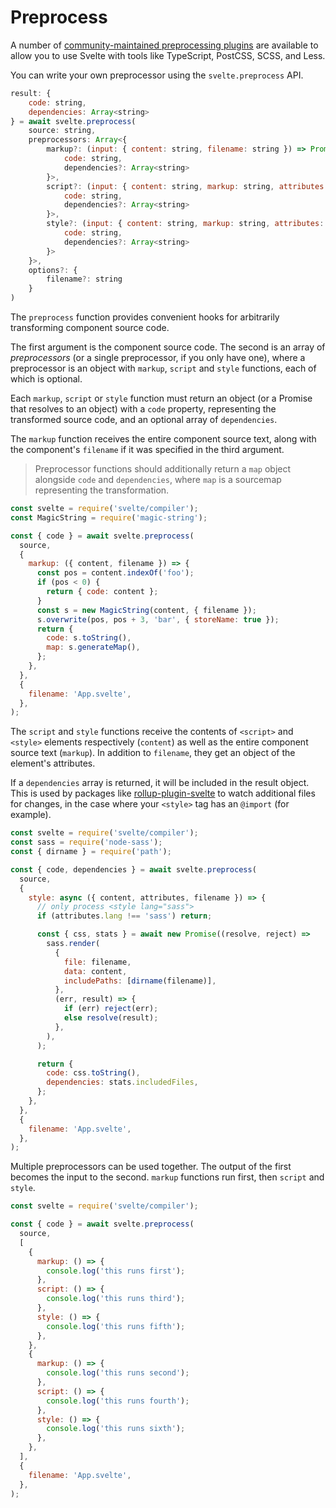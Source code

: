 # Preprocess

A number of [community-maintained preprocessing plugins](https://sveltesociety.dev/tools#preprocessors) are available to allow you to use Svelte with tools like TypeScript, PostCSS, SCSS, and Less.

You can write your own preprocessor using the `svelte.preprocess` API.

```js
result: {
	code: string,
	dependencies: Array<string>
} = await svelte.preprocess(
	source: string,
	preprocessors: Array<{
		markup?: (input: { content: string, filename: string }) => Promise<{
			code: string,
			dependencies?: Array<string>
		}>,
		script?: (input: { content: string, markup: string, attributes: Record<string, string>, filename: string }) => Promise<{
			code: string,
			dependencies?: Array<string>
		}>,
		style?: (input: { content: string, markup: string, attributes: Record<string, string>, filename: string }) => Promise<{
			code: string,
			dependencies?: Array<string>
		}>
	}>,
	options?: {
		filename?: string
	}
)
```

The `preprocess` function provides convenient hooks for arbitrarily transforming component source
code.

The first argument is the component source code. The second is an array of _preprocessors_ (or a single preprocessor, if you only have one), where a preprocessor is an object with `markup`, `script` and `style` functions, each of which is optional.

Each `markup`, `script` or `style` function must return an object (or a Promise that resolves to an object) with a `code` property, representing the transformed source code, and an optional array of `dependencies`.

The `markup` function receives the entire component source text, along with the component's `filename` if it was specified in the third argument.

> Preprocessor functions should additionally return a `map` object alongside `code` and `dependencies`, where `map` is a sourcemap representing the transformation.

```js
const svelte = require('svelte/compiler');
const MagicString = require('magic-string');

const { code } = await svelte.preprocess(
  source,
  {
    markup: ({ content, filename }) => {
      const pos = content.indexOf('foo');
      if (pos < 0) {
        return { code: content };
      }
      const s = new MagicString(content, { filename });
      s.overwrite(pos, pos + 3, 'bar', { storeName: true });
      return {
        code: s.toString(),
        map: s.generateMap(),
      };
    },
  },
  {
    filename: 'App.svelte',
  },
);
```

The `script` and `style` functions receive the contents of `<script>` and `<style>` elements respectively (`content`) as well as the entire component source text (`markup`). In addition to `filename`, they get an object of the element's attributes.

If a `dependencies` array is returned, it will be included in the result object. This is used by packages like [rollup-plugin-svelte](https://github.com/sveltejs/rollup-plugin-svelte) to watch additional files for changes, in the case where your `<style>` tag has an `@import` (for example).

```js
const svelte = require('svelte/compiler');
const sass = require('node-sass');
const { dirname } = require('path');

const { code, dependencies } = await svelte.preprocess(
  source,
  {
    style: async ({ content, attributes, filename }) => {
      // only process <style lang="sass">
      if (attributes.lang !== 'sass') return;

      const { css, stats } = await new Promise((resolve, reject) =>
        sass.render(
          {
            file: filename,
            data: content,
            includePaths: [dirname(filename)],
          },
          (err, result) => {
            if (err) reject(err);
            else resolve(result);
          },
        ),
      );

      return {
        code: css.toString(),
        dependencies: stats.includedFiles,
      };
    },
  },
  {
    filename: 'App.svelte',
  },
);
```

Multiple preprocessors can be used together. The output of the first becomes the input to the second. `markup` functions run first, then `script` and `style`.

```js
const svelte = require('svelte/compiler');

const { code } = await svelte.preprocess(
  source,
  [
    {
      markup: () => {
        console.log('this runs first');
      },
      script: () => {
        console.log('this runs third');
      },
      style: () => {
        console.log('this runs fifth');
      },
    },
    {
      markup: () => {
        console.log('this runs second');
      },
      script: () => {
        console.log('this runs fourth');
      },
      style: () => {
        console.log('this runs sixth');
      },
    },
  ],
  {
    filename: 'App.svelte',
  },
);
```
